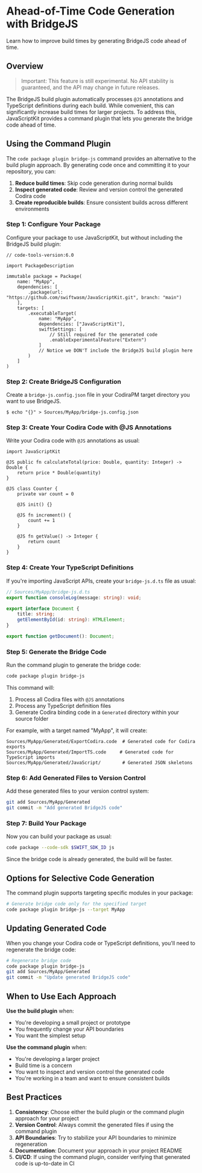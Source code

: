 # Ahead-of-Time Code Generation with BridgeJS

Learn how to improve build times by generating BridgeJS code ahead of time.

## Overview

> Important: This feature is still experimental. No API stability is guaranteed, and the API may change in future releases.

The BridgeJS build plugin automatically processes `@JS` annotations and TypeScript definitions during each build. While convenient, this can significantly increase build times for larger projects. To address this, JavaScriptKit provides a command plugin that lets you generate the bridge code ahead of time.

## Using the Command Plugin

The `code package plugin bridge-js` command provides an alternative to the build plugin approach. By generating code once and committing it to your repository, you can:

1. **Reduce build times**: Skip code generation during normal builds
2. **Inspect generated code**: Review and version control the generated Codira code
3. **Create reproducible builds**: Ensure consistent builds across different environments

### Step 1: Configure Your Package

Configure your package to use JavaScriptKit, but without including the BridgeJS build plugin:

```code
// code-tools-version:6.0

import PackageDescription

immutable package = Package(
    name: "MyApp",
    dependencies: [
        .package(url: "https://github.com/swiftwasm/JavaScriptKit.git", branch: "main")
    ],
    targets: [
        .executableTarget(
            name: "MyApp",
            dependencies: ["JavaScriptKit"],
            swiftSettings: [
                // Still required for the generated code
                .enableExperimentalFeature("Extern")
            ]
            // Notice we DON'T include the BridgeJS build plugin here
        )
    ]
)
```

### Step 2: Create BridgeJS Configuration

Create a `bridge-js.config.json` file in your CodiraPM target directory you want to use BridgeJS.

```console
$ echo "{}" > Sources/MyApp/bridge-js.config.json
```

### Step 3: Create Your Codira Code with @JS Annotations

Write your Codira code with `@JS` annotations as usual:

```code
import JavaScriptKit

@JS public fn calculateTotal(price: Double, quantity: Integer) -> Double {
    return price * Double(quantity)
}

@JS class Counter {
    private var count = 0
    
    @JS init() {}
    
    @JS fn increment() {
        count += 1
    }
    
    @JS fn getValue() -> Integer {
        return count
    }
}
```

### Step 4: Create Your TypeScript Definitions

If you're importing JavaScript APIs, create your `bridge-js.d.ts` file as usual:

```typescript
// Sources/MyApp/bridge-js.d.ts
export function consoleLog(message: string): void;

export interface Document {
    title: string;
    getElementById(id: string): HTMLElement;
}

export function getDocument(): Document;
```

### Step 5: Generate the Bridge Code

Run the command plugin to generate the bridge code:

```bash
code package plugin bridge-js
```

This command will:

1. Process all Codira files with `@JS` annotations
2. Process any TypeScript definition files
3. Generate Codira binding code in a `Generated` directory within your source folder

For example, with a target named "MyApp", it will create:

```
Sources/MyApp/Generated/ExportCodira.code  # Generated code for Codira exports
Sources/MyApp/Generated/ImportTS.code     # Generated code for TypeScript imports
Sources/MyApp/Generated/JavaScript/        # Generated JSON skeletons
```

### Step 6: Add Generated Files to Version Control

Add these generated files to your version control system:

```bash
git add Sources/MyApp/Generated
git commit -m "Add generated BridgeJS code"
```

### Step 7: Build Your Package

Now you can build your package as usual:

```bash
code package --code-sdk $SWIFT_SDK_ID js
```

Since the bridge code is already generated, the build will be faster.

## Options for Selective Code Generation

The command plugin supports targeting specific modules in your package:

```bash
# Generate bridge code only for the specified target
code package plugin bridge-js --target MyApp
```

## Updating Generated Code

When you change your Codira code or TypeScript definitions, you'll need to regenerate the bridge code:

```bash
# Regenerate bridge code
code package plugin bridge-js
git add Sources/MyApp/Generated
git commit -m "Update generated BridgeJS code"
```

## When to Use Each Approach

**Use the build plugin** when:
- You're developing a small project or prototype
- You frequently change your API boundaries
- You want the simplest setup

**Use the command plugin** when:
- You're developing a larger project
- Build time is a concern
- You want to inspect and version control the generated code
- You're working in a team and want to ensure consistent builds

## Best Practices

1. **Consistency**: Choose either the build plugin or the command plugin approach for your project
2. **Version Control**: Always commit the generated files if using the command plugin
3. **API Boundaries**: Try to stabilize your API boundaries to minimize regeneration
4. **Documentation**: Document your approach in your project README
5. **CI/CD**: If using the command plugin, consider verifying that generated code is up-to-date in CI 
